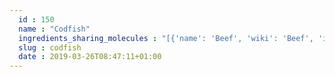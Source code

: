 ```yaml
---
  id : 150
  name : "Codfish"
  ingredients_sharing_molecules : "[{'name': 'Beef', 'wiki': 'Beef', 'id': 270, 'category': 'Meat', 'common_molecules': [6202, 247, 644104, 1123, 8094, 1130, 402]}, {'name': 'Chicken', 'wiki': 'Chicken', 'id': 272, 'category': 'Meat', 'common_molecules': [6202, 247, 644104, 1123, 8094, 1130, 402]}, {'name': 'Soybean', 'wiki': 'Soybean', 'id': 289, 'category': 'Legume', 'common_molecules': [6202, 247, 644104, 1123, 8094, 1130, 402]}, {'name': 'Egg', 'wiki': 'Egg_as_food', 'id': 0, 'category': 'Animal Product', 'common_molecules': [6202, 247, 644104, 8094, 1130, 402]}, {'name': 'Bread', 'wiki': 'Bread', 'id': 2, 'category': 'Bakery', 'common_molecules': [6202, 247, 644104, 8094, 1130, 402]}]"
  slug : codfish
  date : 2019-03-26T08:47:11+01:00
---
```



